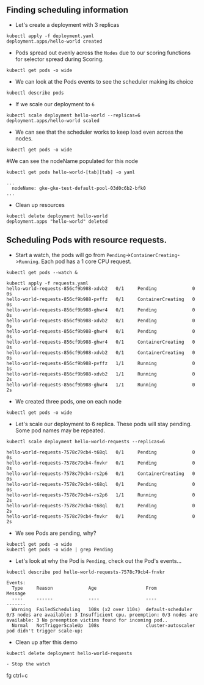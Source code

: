## Finding scheduling information
- Let's create a deployment with 3 replicas
```
kubectl apply -f deployment.yaml
deployment.apps/hello-world created
```

- Pods spread out evenly across the `Nodes` due to our scoring functions for selector spread during Scoring.
```
kubectl get pods -o wide
```

- We can look at the Pods events to see the scheduler making its choice
```
kubectl describe pods 
```

- If we scale our deployment to `6`
```
kubectl scale deployment hello-world --replicas=6
deployment.apps/hello-world scaled
```

- We can see that the scheduler works to keep load even across the nodes.
```
kubectl get pods -o wide
```
#We can see the nodeName populated for this node
```
kubectl get pods hello-world-[tab][tab] -o yaml

...
  nodeName: gke-gke-test-default-pool-03d0c6b2-bfk0
...
```

- Clean up resources
```
kubectl delete deployment hello-world
deployment.apps "hello-world" deleted
```

## Scheduling Pods with resource requests. 
- Start a watch, the pods will go from `Pending`->`ContainerCreating`->`Running`.
Each pod has a 1 core CPU request.
```
kubectl get pods --watch &

kubectl apply -f requests.yaml
hello-world-requests-856cf9b988-xdvb2   0/1     Pending             0          0s
hello-world-requests-856cf9b988-pvffz   0/1     ContainerCreating   0          0s
hello-world-requests-856cf9b988-ghwr4   0/1     Pending             0          0s
hello-world-requests-856cf9b988-xdvb2   0/1     Pending             0          0s
hello-world-requests-856cf9b988-ghwr4   0/1     Pending             0          0s
hello-world-requests-856cf9b988-ghwr4   0/1     ContainerCreating   0          0s
hello-world-requests-856cf9b988-xdvb2   0/1     ContainerCreating   0          0s
hello-world-requests-856cf9b988-pvffz   1/1     Running             0          1s
hello-world-requests-856cf9b988-xdvb2   1/1     Running             0          2s
hello-world-requests-856cf9b988-ghwr4   1/1     Running             0          2s
```
- We created three pods, one on each node
```
kubectl get pods -o wide
```

- Let's scale our deployment to 6 replica.  These pods will stay pending.  Some pod names may be repeated.
```
kubectl scale deployment hello-world-requests --replicas=6

hello-world-requests-7578c79cb4-t68ql   0/1     Pending             0          0s
hello-world-requests-7578c79cb4-fnvkr   0/1     Pending             0          0s
hello-world-requests-7578c79cb4-rs2p6   0/1     ContainerCreating   0          0s
hello-world-requests-7578c79cb4-t68ql   0/1     Pending             0          0s
hello-world-requests-7578c79cb4-rs2p6   1/1     Running             0          2s
hello-world-requests-7578c79cb4-t68ql   0/1     Pending             0          2s
hello-world-requests-7578c79cb4-fnvkr   0/1     Pending             0          2s
```

- We see Pods are pending, why?
```
kubectl get pods -o wide
kubectl get pods -o wide | grep Pending
```

- Let's look at why the Pod is `Pending`, check out the Pod's events...
```
kubectl describe pod hello-world-requests-7578c79cb4-fnvkr

Events:
  Type     Reason             Age                  From                Message
  ----     ------             ----                 ----                -------
  Warning  FailedScheduling   108s (x2 over 110s)  default-scheduler   0/3 nodes are available: 3 Insufficient cpu. preemption: 0/3 nodes are available: 3 No preemption victims found for incoming pod..
  Normal   NotTriggerScaleUp  108s                 cluster-autoscaler  pod didn't trigger scale-up:
```

- Clean up after this demo
```
kubectl delete deployment hello-world-requests

- Stop the watch
```
fg
ctrl+c
```